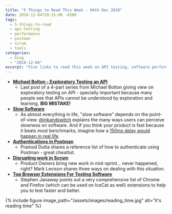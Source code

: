 ```yaml
---
title: "5 Things to Read This Week - 04th Dec 2018"
date: 2018-12-04T20:15:00 -0300
tags:
  - 5-things-to-read
  - api-testing
  - performance
  - postman
  - scrum
  - tools
categories:
  - blog
  - "2018-12-04"
excerpt: "Five links to read this week on API testing, software performance, Postman, Scrum, and testing tools"
---
```


- **[Michael Bolton - Exploratory Testing an API](http://www.developsense.com/blog/2018/11/exploratory-testing-on-an-api-part-4/)**
  - Last post of a 4-part series from Michael Bolton giving view on exploratory testing on API - specially important because many people see that APIs cannot be understood by exploration and learning. **BIG MISTAKE!**
- **[Slow Software](https://www.inkandswitch.com/slow-software.html)**
  - As almost everything in life, "slow software" depends on the point-of-view. [@inkandswitch](https://twitter.com/inkandswitch) explains the many ways users can perceive slowness on software. And if you think your product is fast because it beats most benchmarks, imagine how a [150ms delay would happen in real life](https://9gag.com/gag/aBYPW3D/if-delay-in-real-life).
- **[Authentications in Postman](https://scrolltest.com/2018/11/22/how-to-handle-authentications-with-postman/)**
  - Pramod Dutta shares a reference list of how to authenticate using Postman - great cheatlist.
- **[Disrupting work in Scrum](https://agilepainrelief.com/notesfromatooluser/2018/11/scrum-by-example-scrum-anti-patterns-unplanned-work-disrupting-the-sprint.html)**
  - Product Owners bring new work in mid-sprint... never happened, right? Mark Levison shares three ways on dealing with this situation.
- **[Top Browser Extensions For Testing Software](https://www.ministryoftesting.com/dojo/lessons/top-browser-extensions-for-testing-software)**
  - Stephen Janaway points out a very comprehensive list of Chrome and Firefox (which can be used on IceCat as well) extensions to help you to test faster and better.

{% include figure image_path="/assets/images/reading_time.jpg" alt="it's reading time" %}

